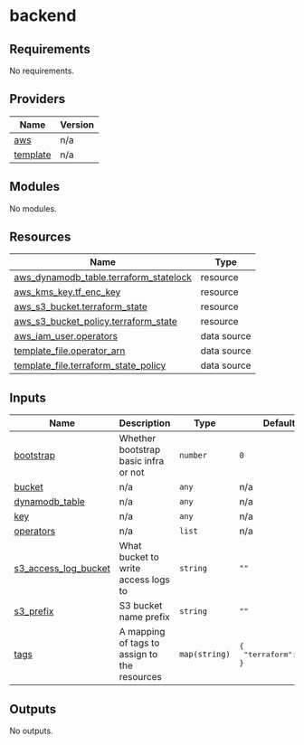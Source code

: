 # backend

<!-- BEGINNING OF PRE-COMMIT-TERRAFORM DOCS HOOK -->
## Requirements

No requirements.

## Providers

| Name | Version |
|------|---------|
| <a name="provider_aws"></a> [aws](#provider\_aws) | n/a |
| <a name="provider_template"></a> [template](#provider\_template) | n/a |

## Modules

No modules.

## Resources

| Name | Type |
|------|------|
| [aws_dynamodb_table.terraform_statelock](https://registry.terraform.io/providers/hashicorp/aws/latest/docs/resources/dynamodb_table) | resource |
| [aws_kms_key.tf_enc_key](https://registry.terraform.io/providers/hashicorp/aws/latest/docs/resources/kms_key) | resource |
| [aws_s3_bucket.terraform_state](https://registry.terraform.io/providers/hashicorp/aws/latest/docs/resources/s3_bucket) | resource |
| [aws_s3_bucket_policy.terraform_state](https://registry.terraform.io/providers/hashicorp/aws/latest/docs/resources/s3_bucket_policy) | resource |
| [aws_iam_user.operators](https://registry.terraform.io/providers/hashicorp/aws/latest/docs/data-sources/iam_user) | data source |
| [template_file.operator_arn](https://registry.terraform.io/providers/hashicorp/template/latest/docs/data-sources/file) | data source |
| [template_file.terraform_state_policy](https://registry.terraform.io/providers/hashicorp/template/latest/docs/data-sources/file) | data source |

## Inputs

| Name | Description | Type | Default | Required |
|------|-------------|------|---------|:--------:|
| <a name="input_bootstrap"></a> [bootstrap](#input\_bootstrap) | Whether bootstrap basic infra or not | `number` | `0` | no |
| <a name="input_bucket"></a> [bucket](#input\_bucket) | n/a | `any` | n/a | yes |
| <a name="input_dynamodb_table"></a> [dynamodb\_table](#input\_dynamodb\_table) | n/a | `any` | n/a | yes |
| <a name="input_key"></a> [key](#input\_key) | n/a | `any` | n/a | yes |
| <a name="input_operators"></a> [operators](#input\_operators) | n/a | `list` | n/a | yes |
| <a name="input_s3_access_log_bucket"></a> [s3\_access\_log\_bucket](#input\_s3\_access\_log\_bucket) | What bucket to write access logs to | `string` | `""` | no |
| <a name="input_s3_prefix"></a> [s3\_prefix](#input\_s3\_prefix) | S3 bucket name prefix | `string` | `""` | no |
| <a name="input_tags"></a> [tags](#input\_tags) | A mapping of tags to assign to the resources | `map(string)` | <pre>{<br>  "terraform": true<br>}</pre> | no |

## Outputs

No outputs.
<!-- END OF PRE-COMMIT-TERRAFORM DOCS HOOK -->
